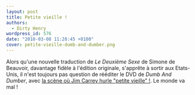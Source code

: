 ```yaml
---
layout: post
title: Petite vieille !
authors:
  - Dirty Henry
wordpress_id: 576
date: "2010-03-08 11:28:45 +0100"
cover: petite-vieille-dumb-and-dumber.png
---
```


Alors qu'une nouvelle traduction de _Le Deuxième Sexe_ de Simone de Beauvoir,
davantage fidèle à l'édition originale, s'apprête à sortir aux Etats-Unis, il
n'est toujours pas question de rééditer le DVD de _Dumb And Dumber_, avec [la
scène où Jim Carrey hurle "petite vieille" !][1]. Le monde va mal !

[1]: http://www.dailymotion.com/video/x7svjs_dumb-et-dumber-petite-vieille_fun
